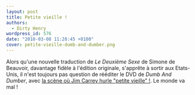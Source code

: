 ```yaml
---
layout: post
title: Petite vieille !
authors:
  - Dirty Henry
wordpress_id: 576
date: "2010-03-08 11:28:45 +0100"
cover: petite-vieille-dumb-and-dumber.png
---
```


Alors qu'une nouvelle traduction de _Le Deuxième Sexe_ de Simone de Beauvoir,
davantage fidèle à l'édition originale, s'apprête à sortir aux Etats-Unis, il
n'est toujours pas question de rééditer le DVD de _Dumb And Dumber_, avec [la
scène où Jim Carrey hurle "petite vieille" !][1]. Le monde va mal !

[1]: http://www.dailymotion.com/video/x7svjs_dumb-et-dumber-petite-vieille_fun
